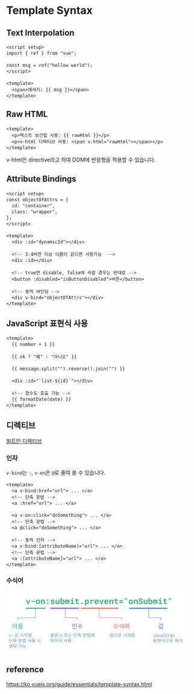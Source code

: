 # Template Syntax

## Text Interpolation

```vue
<script setup>
import { ref } from "vue";

const msg = ref("hellow world");
</script>

<template>
  <span>메세지: {{ msg }}</span>
</template>
```

## Raw HTML

```vue
<template>
  <p>텍스트 보간법 사용: {{ rawHtml }}</p>
  <p>v-html 디렉티브 사용: <span v-html="rawHtml"></span></p>
</template>
```

v-html은 directive라고 하여 DOM에 반응형을 적용할 수 있습니다.

## Attribute Bindings

```vue
<script setup>
const objectOfAttrs = {
  id: "container",
  class: "wrapper",
};
</script>

<template>
  <div :id="dynamicId"></div>

  <!-- 3.4버전 이상 이름이 같으면 사용가능  -->
  <div :id></div>

  <!-- true면 disable, false에 속할 경우는 반대로 -->
  <button :disabled="isButtonDisabled">버튼</button>

  <!-- 동적 바인딩 -->
  <div v-bind="objectOfAttrs"></div>
</template>
```

## JavaScript 표현식 사용

```vue
<template>
  {{ number + 1 }}

  {{ ok ? "예" : "아니오" }}

  {{ message.split("").reverse().join("") }}

  <div :id="`list-${id}`"></div>

  <!-- 함수도 호출 가능 -->
  {{ formatDate(date) }}
</template>
```

## 디렉티브

[빌트인 디렉티브](https://ko.vuejs.org/api/built-in-directives.html)

### 인자

`v-bind`는 `:`, `v-on`은 `@`로 줄여 쓸 수 있습니다.

```vue
<template>
  <a v-bind:href="url"> ... </a>
  <!-- 단축 문법 -->
  <a :href="url"> ... </a>

  <a v-on:click="doSomething"> ... </a>
  <!-- 단축 문법 -->
  <a @click="doSomething"> ... </a>

  <!-- 동적 인자 -->
  <a v-bind:[attributeName]="url"> ... </a>
  <!-- 단축 문법 -->
  <a :[attributeName]="url"> ... </a>
</template>
```

### 수식어

![](2024-04-06-21-25-55.png)

## reference

https://ko.vuejs.org/guide/essentials/template-syntax.html
